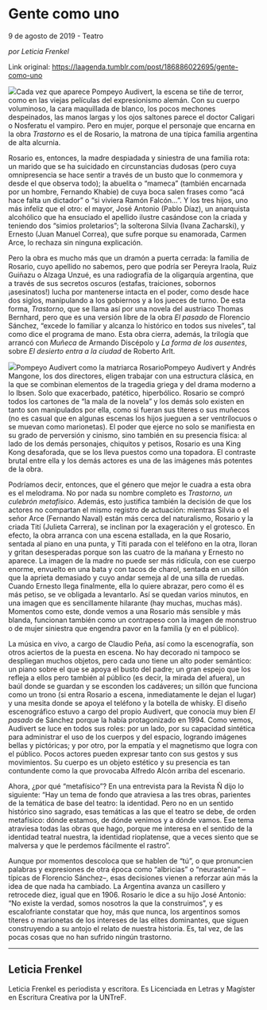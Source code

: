 # Gente como uno



9 de agosto de 2019 - Teatro

_por Leticia Frenkel_

Link original: https://laagenda.tumblr.com/post/186886022695/gente-como-uno

![](https://64.media.tumblr.com/76b1a09f59b0c56a3583635aa53e664a/7ea05dc0192850d1-f0/s500x750/a79dbcb61e6193a614f3606077802c58ae994e19.jpg)Cada vez que aparece Pompeyo Audivert, la escena se tiñe de terror, como en las viejas películas del expresionismo alemán. Con su cuerpo voluminoso, la cara maquillada de blanco, los pocos mechones despeinados, las manos largas y los ojos saltones parece el doctor Caligari o Nosferatu el vampiro. Pero en mujer, porque el personaje que encarna en la obra *Trastorno* es el de Rosario, la matrona de una típica familia argentina de alta alcurnia.


Rosario es, entonces, la madre despiadada y siniestra de una familia rota: un marido que se ha suicidado en circunstancias dudosas (pero cuya omnipresencia se hace sentir a través de un busto que lo conmemora y desde el que observa todo); la abuelita o “mameca” (también encarnada por un hombre, Fernando Khabie) de cuya boca salen frases como “acá hace falta un dictador” o “si viviera Ramón Falcón…”. Y los tres hijos, uno más infeliz que el otro: el mayor, José Antonio (Pablo Díaz), un anarquista alcohólico que ha ensuciado el apellido ilustre casándose con la criada y teniendo dos “simios proletarios”; la solterona Silvia (Ivana Zacharski), y Ernesto (Juan Manuel Correa), que sufre porque su enamorada, Carmen Arce, lo rechaza sin ninguna explicación. 


Pero la obra es mucho más que un dramón a puerta cerrada: la familia de Rosario, cuyo apellido no sabemos, pero que podría ser Pereyra Iraola, Ruiz Guiñazu o Alzaga Unzué, es una radiografía de la oligarquía argentina, que a través de sus secretos oscuros (estafas, traiciones, sobornos ¡asesinatos!) lucha por mantenerse intacta en el poder, como desde hace dos siglos, manipulando a los gobiernos y a los jueces de turno. De esta forma, *Trastorno*, que se llama así por una novela del austriaco Thomas Bernhard, pero que es una versión libre de la obra *El pasado* de Florencio Sánchez, “excede lo familiar y alcanza lo histórico en todos sus niveles”, tal como dice el programa de mano. Esta obra cierra, además, la trilogía que arrancó con *Muñeca* de Armando Discépolo y *La forma de los ausentes*, sobre *El desierto entra a la ciudad* de Roberto Arlt.


![](https://64.media.tumblr.com/76b1a09f59b0c56a3583635aa53e664a/7ea05dc0192850d1-f0/s500x750/a79dbcb61e6193a614f3606077802c58ae994e19.jpg)Pompeyo Audivert como la matriarca RosarioPompeyo Audivert y Andrés Mangone, los dos directores, eligen trabajar con una estructura clásica, en la que se combinan elementos de la tragedia griega y del drama moderno a lo Ibsen. Solo que exacerbado, patético, hiperbólico. Rosario se compró todos los cartones de “la mala de la novela” y los demás solo existen en tanto son manipulados por ella, como si fueran sus títeres o sus muñecos (no es casual que en algunas escenas los hijos jueguen a ser ventrílocuos o se muevan como marionetas). El poder que ejerce no solo se manifiesta en su grado de perversión y cinismo, sino también en su presencia física: al lado de los demás personajes, chiquitos y petisos, Rosario es una King Kong desaforada, que se los lleva puestos como una topadora. El contraste brutal entre ella y los demás actores es una de las imágenes más potentes de la obra.


Podríamos decir, entonces, que el género que mejor le cuadra a esta obra es el melodrama. No por nada su nombre completo es *Trastorno, un culebrón metafísico*. Además, esto justifica también la decisión de que los actores no compartan el mismo registro de actuación: mientras Silvia o el señor Arce (Fernando Naval) están más cerca del naturalismo, Rosario y la criada Tití (Julieta Carrera), se inclinan por la exageración y el grotesco. En efecto, la obra arranca con una escena estallada, en la que Rosario, sentada al piano en una punta, y Titi parada con el teléfono en la otra, lloran y gritan desesperadas porque son las cuatro de la mañana y Ernesto no aparece. La imagen de la madre no puede ser más ridícula, con ese cuerpo enorme, envuelto en una bata y con tacos de charol, sentada en un sillón que la aprieta demasiado y cuyo andar semeja al de una silla de ruedas. Cuando Ernesto llega finalmente, ella lo quiere abrazar, pero como él es más petiso, se ve obligada a levantarlo. Así se quedan varios minutos, en una imagen que es sencillamente hilarante (hay muchas, muchas más). Momentos como este, donde vemos a una Rosario más sensible y más blanda, funcionan también como un contrapeso con la imagen de monstruo o de mujer siniestra que engendra pavor en la familia (y en el público).


La música en vivo, a cargo de Claudio Peña, así como la escenografía, son otros aciertos de la puesta en escena. No hay decorado ni tampoco se despliegan muchos objetos, pero cada uno tiene un alto poder semántico: un piano sobre el que se apoya el busto del padre; un gran espejo que los refleja a ellos pero también al público (es decir, la mirada del afuera), un baúl donde se guardan y se esconden los cadáveres; un sillón que funciona como un trono (si entra Rosario a escena, inmediatamente le dejan el lugar) y una mesita donde se apoya el teléfono y la botella de whisky. El diseño escenográfico estuvo a cargo del propio Audivert, que conocía muy bien *El pasado* de Sánchez porque la había protagonizado en 1994. Como vemos, Audivert se luce en todos sus roles: por un lado, por su capacidad sintética para administrar el uso de los cuerpos y del espacio, logrando imágenes bellas y pictóricas; y por otro, por la empatía y el magnetismo que logra con el público. Pocos actores pueden expresar tanto con sus gestos y sus movimientos. Su cuerpo es un objeto estético y su presencia es tan contundente como la que provocaba Alfredo Alcón arriba del escenario.


Ahora, ¿por qué “metafísico”? En una entrevista para la Revista Ñ dijo lo siguiente: “Hay un tema de fondo que atraviesa a las tres obras, parientes de la temática de base del teatro: la identidad. Pero no en un sentido histórico sino sagrado, esas temáticas a las que el teatro se debe, de orden metafísico: dónde estamos, de dónde venimos y a dónde vamos. Ese tema atraviesa todas las obras que hago, porque me interesa en el sentido de la identidad teatral nuestra, la identidad rioplatense, que a veces siento que se malversa y que le perdemos fácilmente el rastro”.


Aunque por momentos descoloca que se hablen de “tú”, o que pronuncien palabras y expresiones de otra época como “albricias” o “neurastenia” –típicas de Florencio Sánchez–, esas decisiones vienen a reforzar aún más la idea de que nada ha cambiado. La Argentina avanza un casillero y retrocede diez, igual que en 1906. Rosario le dice a su hijo José Antonio: “No existe la verdad, somos nosotros la que la construimos”, y es escalofriante constatar que hoy, más que nunca, los argentinos somos títeres o marionetas de los intereses de las elites dominantes, que siguen construyendo a su antojo el relato de nuestra historia. Es, tal vez, de las pocas cosas que no han sufrido ningún trastorno.




---

Leticia Frenkel
---------------

Leticia Frenkel es periodista y escritora. Es Licenciada en Letras y Magíster en Escritura Creativa por la UNTreF.
 

